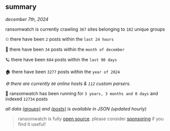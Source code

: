 
## summary
_december 7th, 2024_

ransomwatch is currently crawling `367` sites belonging to `182` unique groups

⏲ there have been `2` posts within the `last 24 hours`

🦈 there have been `34` posts within the `month of december`

🪐 there have been `684` posts within the `last 90 days`

🏚 there have been `3277` posts within the `year of 2024`

_⚙️ there are currently `80` online hosts & `112` custom parsers._

🦕 ransomwatch has been running for `3 years, 3 months and 0 days` and indexed `12734` posts

_all data  [(groups)](http://ransomwhat.telemetry.ltd/groups) and [(posts)](http://ransomwhat.telemetry.ltd/posts) is available in JSON (updated hourly)_

> ransomwatch is fully [open source](https://github.com/joshhighet/ransomwatch#ransomwatch--). please consider [sponsoring](https://github.com/sponsors/joshhighet) if you find it useful!

